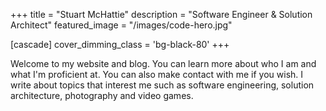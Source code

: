 +++
title = "Stuart McHattie"
description = "Software Engineer & Solution Architect"
featured_image = "/images/code-hero.jpg"

[cascade]
cover_dimming_class = 'bg-black-80'
+++

Welcome to my website and blog. You can learn more about who I am and what I'm proficient at. You can also make contact with me if you wish. I write about topics that interest me such as software engineering, solution architecture, photography and video games.
